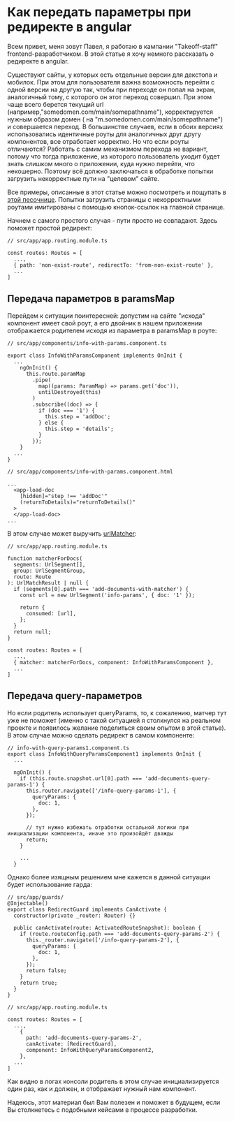# Как передать параметры при редиректе в angular #

Всем привет, меня зовут Павел, я работаю в кампании "Takeoff-staff" frontend-разработчиком. В этой статье я хочу немного рассказать о редиректе в angular.

Существуют сайты, у которых есть отдельные версии для декстопа и мобилок. При этом для пользователя важна возможность перейти с одной версии на другую так, чтобы при переходе он попал на экран, аналогичный тому, с которого он этот переход совершил. При этом чаще всего берется текущий url (например,"somedomen.com/main/somepathname"), корректируется нужным образом домен ( на "m.somedomen.com/main/somepathname") и совершается переход. В большинстве случаев, если в обоих версиях использовались идентичные роуты для аналогичных друг другу компонентов, все отработает корректно. Но что если роуты отличаются? Работать с самим механизмом перехода не вариант, потому что тогда приложение, из которого пользователь уходит будет знать слишком много о приложении, куда нужно перейти, что некошерно. Поэтому всё должно заключаться в обработке попытки загрузить некорректные пути на "целевом" сайте.

Все примеры, описанные в этот статье можно посмотреть и пощупать в [этой песочнице](https://stackblitz.com/edit/angular-ivy-kuzpjr). Попытки загрузить страницы с некорректными роутами имитированы с помощью кнопок-ссылок на главной странице.

Начнем c самого простого случая - пути просто не совпадают. Здесь поможет простой редирект:

    // src/app/app.routing.module.ts

    const routes: Routes = [
      ...,
      { path: 'non-exist-route', redirectTo: 'from-non-exist-route' },
      ...
    ]

## Передача параметров в paramsMap ##

Перейдем к ситуации поинтересней: допустим на сайте "исхода" компонент имеет свой роут, а его двойник в нашем приложении отображается родителем исходя из параметра в paramsMap в роуте:

    // src/app/components/info-with-params.component.ts

    export class InfoWithParamsComponent implements OnInit {
      ...
        ngOnInit() {
          this.route.paramMap
            .pipe(
              map((params: ParamMap) => params.get('doc')),
              untilDestroyed(this)
            )
            .subscribe((doc) => {
              if (doc === '1') {
                this.step = 'addDoc';
              } else {
                this.step = 'details';
              }
            });
        }
      ...
    }

    // src/app/components/info-with-params.component.html

    ...
      <app-load-doc
        [hidden]="step !== 'addDoc'"
        (returnToDetails)="returnToDetails()"
      >
      </app-load-doc>
    ...

В этом случае может выручить [urlMatcher](https://angular.io/api/router/UrlMatcher):

    // src/app/app.routing.module.ts

    function matcherForDocs(
      segments: UrlSegment[],
      group: UrlSegmentGroup,
      route: Route
    ): UrlMatchResult | null {
      if (segments[0].path === 'add-documents-with-matcher') {
        const url = new UrlSegment('info-params', { doc: '1' });

        return {
          consumed: [url],
        };
      }
      return null;
    }

    const routes: Routes = [
      ...,
      { matcher: matcherForDocs, component: InfoWithParamsComponent },
      ...
    ]

## Передача query-параметров ##

Но если родитель использует queryParams, то, к сожалению, матчер тут уже не поможет (именно с такой ситуацией я столкнулся на реальном проекте и появилось желание поделиться своим опытом в этой статье). В этом случае можно сделать редирект в самом компоненте:

    // info-with-query-params1.component.ts
    export class InfoWithQueryParamsComponent1 implements OnInit {
      ...

      ngOnInit() {
        if (this.route.snapshot.url[0].path === 'add-documents-query-params-1') {
          this.router.navigate(['/info-query-params-1'], {
            queryParams: {
              doc: 1,
            },
          });

          // тут нужно избежать отработки остальной логики при инициализации компонента, иначе это произойдёт дважды
          return;
        }

        ...
      }

Однако более изящным решением мне кажется в данной ситуации будет использование гарда:

    // src/app/guards/
    @Injectable()
    export class RedirectGuard implements CanActivate {
      constructor(private _router: Router) {}

      public canActivate(route: ActivatedRouteSnapshot): boolean {
        if (route.routeConfig.path === 'add-documents-query-params-2') {
          this._router.navigate(['/info-query-params-2'], {
            queryParams: {
              doc: 1,
            },
          });
          return false;
        }
        return true;
      }
    }
    
    // src/app/app.routing.module.ts

    const routes: Routes = [
      ...,
        {
          path: 'add-documents-query-params-2',
          canActivate: [RedirectGuard],
          component: InfoWithQueryParamsComponent2,
        },
      ...
    ]

Как видно в логах консоли родитель в этом случае инициализируется один раз, как и должен, и отображает нужный нам компонент.

Надеюсь, этот материал был Вам полезен и поможет в будущем, если Вы столкнетесь с подобными кейсами в процессе разработки.


